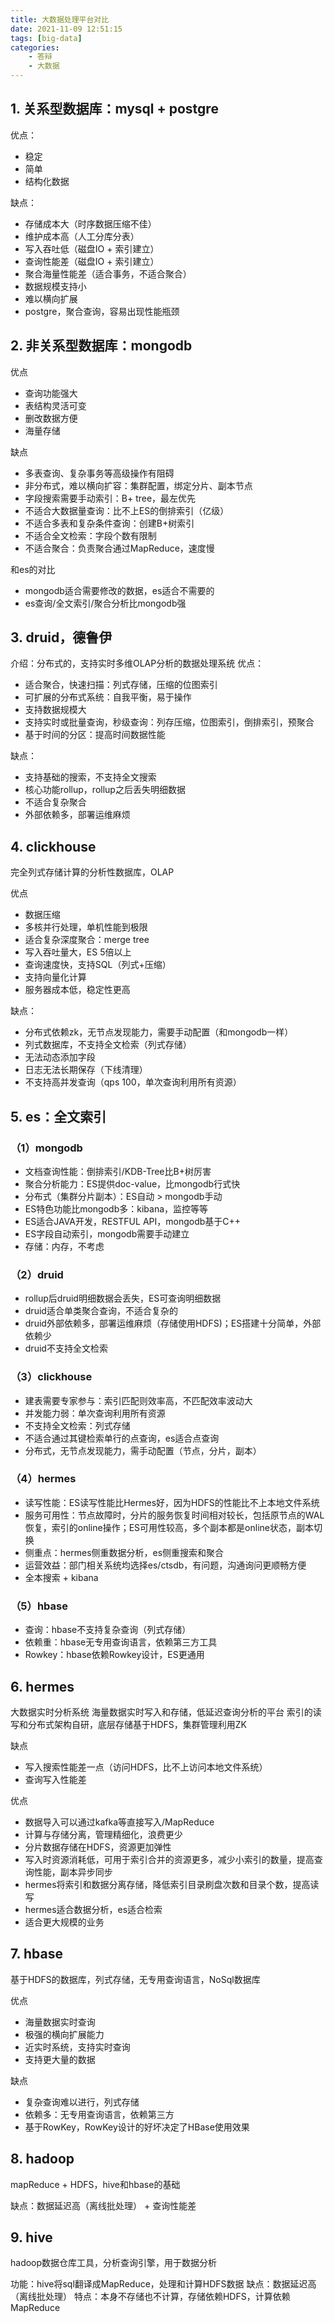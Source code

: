 ```yaml
---
title: 大数据处理平台对比
date: 2021-11-09 12:51:15
tags: [big-data]
categories:
	- 答辩
	- 大数据
---
```


## 1. 关系型数据库：mysql + postgre
优点：
- 稳定
- 简单
- 结构化数据

缺点：
- 存储成本大（时序数据压缩不佳）
- 维护成本高（人工分库分表）
- 写入吞吐低（磁盘IO + 索引建立）
- 查询性能差（磁盘IO + 索引建立）
- 聚合海量性能差（适合事务，不适合聚合）
- 数据规模支持小
- 难以横向扩展
- postgre，聚合查询，容易出现性能瓶颈

## 2. 非关系型数据库：mongodb

优点
- 查询功能强大
- 表结构灵活可变
- 删改数据方便
- 海量存储

缺点
- 多表查询、复杂事务等高级操作有阻碍
- 非分布式，难以横向扩容：集群配置，绑定分片、副本节点
- 字段搜索需要手动索引：B+ tree，最左优先
- 不适合大数据量查询：比不上ES的倒排索引（亿级）
- 不适合多表和复杂条件查询：创建B+树索引
- 不适合全文检索：字段个数有限制
- 不适合聚合：负责聚合通过MapReduce，速度慢

和es的对比
- mongodb适合需要修改的数据，es适合不需要的
- es查询/全文索引/聚合分析比mongodb强

## 3. druid，德鲁伊
介绍：分布式的，支持实时多维OLAP分析的数据处理系统
优点：
- 适合聚合，快速扫描：列式存储，压缩的位图索引
- 可扩展的分布式系统：自我平衡，易于操作
- 支持数据规模大
- 支持实时或批量查询，秒级查询：列存压缩，位图索引，倒排索引，预聚合
- 基于时间的分区：提高时间数据性能

缺点：
- 支持基础的搜索，不支持全文搜索
- 核心功能rollup，rollup之后丢失明细数据
- 不适合复杂聚合
- 外部依赖多，部署运维麻烦

## 4. clickhouse
完全列式存储计算的分析性数据库，OLAP

优点
- 数据压缩
- 多核并行处理，单机性能到极限
- 适合复杂深度聚合：merge tree
- 写入吞吐量大，ES 5倍以上
- 查询速度快，支持SQL（列式+压缩）
- 支持向量化计算
- 服务器成本低，稳定性更高

缺点：
- 分布式依赖zk，无节点发现能力，需要手动配置（和mongodb一样）
- 列式数据库，不支持全文检索（列式存储）
- 无法动态添加字段
- 日志无法长期保存（下线清理）
- 不支持高并发查询（qps 100，单次查询利用所有资源）

## 5. es：全文索引


### （1）mongodb
- 文档查询性能：倒排索引/KDB-Tree比B+树厉害
- 聚合分析能力：ES提供doc-value，比mongodb行式快
- 分布式（集群分片副本）：ES自动 > mongodb手动
- ES特色功能比mongodb多：kibana，监控等等
- ES适合JAVA开发，RESTFUL API，mongodb基于C++
- ES字段自动索引，mongodb需要手动建立
- 存储：内存，不考虑

### （2）druid
- rollup后druid明细数据会丢失，ES可查询明细数据
- druid适合单类聚合查询，不适合复杂的
- druid外部依赖多，部署运维麻烦（存储使用HDFS)；ES搭建十分简单，外部依赖少
- druid不支持全文检索

### （3）clickhouse
- 建表需要专家参与：索引匹配则效率高，不匹配效率波动大
- 并发能力弱：单次查询利用所有资源
- 不支持全文检索：列式存储
- 不适合通过其键检索单行的点查询，es适合点查询
- 分布式，无节点发现能力，需手动配置（节点，分片，副本）

### （4）hermes
- 读写性能：ES读写性能比Hermes好，因为HDFS的性能比不上本地文件系统
- 服务可用性：节点故障时，分片的服务恢复时间相对较长，包括原节点的WAL恢复，索引的online操作；ES可用性较高，多个副本都是online状态，副本切换
- 侧重点：hermes侧重数据分析，es侧重搜索和聚合
- 运营效益：部门相关系统均选择es/ctsdb，有问题，沟通询问更顺畅方便
- 全本搜索 + kibana

### （5）hbase
- 查询：hbase不支持复杂查询（列式存储）
- 依赖重：hbase无专用查询语言，依赖第三方工具
- Rowkey：hbase依赖Rowkey设计，ES更通用

## 6. hermes
大数据实时分析系统
海量数据实时写入和存储，低延迟查询分析的平台
索引的读写和分布式架构自研，底层存储基于HDFS，集群管理利用ZK

缺点
- 写入搜索性能差一点（访问HDFS，比不上访问本地文件系统）
- 查询写入性能差

优点
- 数据导入可以通过kafka等直接写入/MapReduce
- 计算与存储分离，管理精细化，浪费更少
- 分片数据存储在HDFS，资源更加弹性
- 写入时资源消耗低，可用于索引合并的资源更多，减少小索引的数量，提高查询性能，副本异步同步
- hermes将索引和数据分离存储，降低索引目录刷盘次数和目录个数，提高读写
- hermes适合数据分析，es适合检索
- 适合更大规模的业务

## 7. hbase
基于HDFS的数据库，列式存储，无专用查询语言，NoSql数据库

优点
- 海量数据实时查询
- 极强的横向扩展能力
- 近实时系统，支持实时查询
- 支持更大量的数据

缺点
- 复杂查询难以进行，列式存储
- 依赖多：无专用查询语言，依赖第三方
- 基于RowKey，RowKey设计的好坏决定了HBase使用效果

## 8. hadoop
mapReduce + HDFS，hive和hbase的基础

缺点：数据延迟高（离线批处理） + 查询性能差

## 9. hive
hadoop数据仓库工具，分析查询引擎，用于数据分析

功能：hive将sql翻译成MapReduce，处理和计算HDFS数据
缺点：数据延迟高（离线批处理）
特点：本身不存储也不计算，存储依赖HDFS，计算依赖MapReduce



